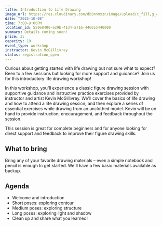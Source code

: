```yaml
---
title: Introduction to Life Drawing
image_url: https://res.cloudinary.com/db5mnmxzn/image/upload/c_fill,g_center,h_750,w_750/v1757862307/ADC_Portrait_20250423_029_aukrnx.jpg
date: "2025-10-08"
time: 7:00-9:00PM
location_id: 550e8400-e29b-41d4-a716-446655440000
summary: Details coming soon!
price: 35
capacity: 10
event_type: workshop
instructor: Kevin McGillivray
status: registration_open
---
```


Curious about getting started with life drawing but not sure what to expect? Been to a few sessions but looking for more support and guidance? Join us for this introductory life drawing workshop!

In this workshop, you'll experience a classic figure drawing session with supportive guidance and instructive practice exercises provided by instructor and artist Kevin McGillivray. We'll cover the basics of life drawing and how to attend a life drawing session, and then explore a series of essential exercises while drawing from an unclothed model. Kevin will be on hand to provide instruction, encouragement, and feedback throughout the session.

This session is great for complete beginners and for anyone looking for direct support and feedback to improve their figure drawing skills.

## What to bring

Bring any of your favorite drawing materials – even a simple notebook and pencil is enough to get started. We'll have a few basic materials available as backup.

## Agenda

- Welcome and introduction
- Short poses: exploring contour
- Medium poses: exploring structure
- Long poses: exploring light and shadow
- Clean up and share what you learned!
